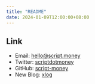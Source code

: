 ```yaml
---
title: "README"
date: 2024-01-09T12:00:00+08:00
---
```


## Link

- Email: <hello@script.money>
- Twitter: [scriptdotmoney](https://twitter.com/scriptdotmoney)
- GitHub: [script-money](https://github.com/script-money)
- New Blog: [xlog](https://scriptmoney.xlog.app)

